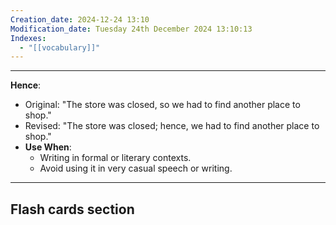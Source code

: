 ```yaml
---
Creation_date: 2024-12-24 13:10
Modification_date: Tuesday 24th December 2024 13:10:13
Indexes:
  - "[[vocabulary]]"
---
```


----

**Hence**: 
- Original: "The store was closed, so we had to find another place to shop."
- Revised: "The store was closed; hence, we had to find another place to shop."
- **Use When**:
	- Writing in formal or literary contexts.
	- Avoid using it in very casual speech or writing.




















---
## Flash cards section
